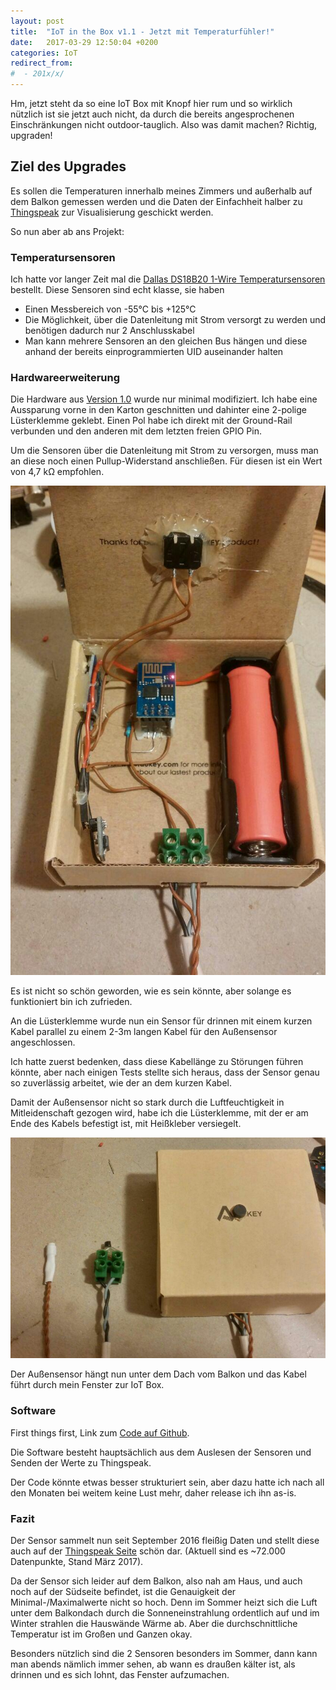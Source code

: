```yaml
---
layout: post
title:  "IoT in the Box v1.1 - Jetzt mit Temperaturfühler!"
date:   2017-03-29 12:50:04 +0200
categories: IoT
redirect_from:
#  - 201x/x/
---
```


Hm, jetzt steht da so eine IoT Box mit Knopf hier rum und so wirklich nützlich ist sie jetzt auch nicht, da durch die bereits angesprochenen Einschränkungen nicht outdoor-tauglich. Also was damit machen? Richtig, upgraden!
<!--more-->

## Ziel des Upgrades
Es sollen die Temperaturen innerhalb meines Zimmers und außerhalb auf dem Balkon gemessen werden und die Daten der Einfachheit halber zu [Thingspeak](https://thingspeak.com/) zur Visualisierung geschickt werden.

So nun aber ab ans Projekt:
### Temperatursensoren
Ich hatte vor langer Zeit mal die [Dallas DS18B20 1-Wire Temperatursensoren](http://www.banggood.com/5Pcs-DS18B20-Temperature-Sensor-DALLAS-18B20-TO-92-Encapsulation-p-953365.html?p=U530099241512014110R) bestellt. Diese Sensoren sind echt klasse, sie haben

  - Einen Messbereich von -55°C bis +125°C
  - Die Möglichkeit, über die Datenleitung mit Strom versorgt zu werden und benötigen dadurch nur 2 Anschlusskabel
  - Man kann mehrere Sensoren an den gleichen Bus hängen und diese anhand der bereits einprogrammierten UID auseinander halten

### Hardwareerweiterung
Die Hardware aus [Version 1.0](/2016/07/iot-in-the-box-mit-dem-esp8266/) wurde nur minimal modifiziert. Ich habe eine Aussparung vorne in den Karton geschnitten und dahinter eine 2-polige Lüsterklemme geklebt.  Einen Pol habe ich direkt mit der Ground-Rail verbunden und den anderen mit dem letzten freien GPIO Pin.

Um die Sensoren über die Datenleitung mit Strom zu versorgen, muss man an diese noch einen Pullup-Widerstand anschließen. Für diesen ist ein Wert von 4,7 kΩ empfohlen.

![Innereien der IoT Box 1.1](/uploads/2017-03-29-iot-in-the-box-v1-1/v1.2_inside.jpg)

Es ist nicht so schön geworden, wie es sein könnte, aber solange es funktioniert bin ich zufrieden.

An die Lüsterklemme wurde nun ein Sensor für drinnen mit einem kurzen Kabel parallel zu einem 2-3m langen Kabel für den Außensensor angeschlossen.

Ich hatte zuerst bedenken, dass diese Kabellänge zu Störungen führen könnte, aber nach einigen Tests stellte sich heraus, dass der Sensor genau so zuverlässig arbeitet, wie der an dem kurzen Kabel.

Damit der Außensensor nicht so stark durch die Luftfeuchtigkeit in Mitleidenschaft gezogen wird, habe ich die Lüsterklemme, mit der er am Ende des Kabels befestigt ist, mit Heißkleber versiegelt.

![angeschlossene Sensoren](/uploads/2017-03-29-iot-in-the-box-v1-1/v1.2_sensors.jpg)

Der Außensensor hängt nun unter dem Dach vom Balkon und das Kabel führt durch mein Fenster zur IoT Box.
### Software
First things first, Link zum [Code auf Github](https://github.com/LeoDJ/IoT-in-the-box/blob/master/TempLogger/src/TempLogger.cpp).

Die Software besteht hauptsächlich aus dem Auslesen der Sensoren und Senden der Werte zu Thingspeak.

Der Code könnte etwas besser strukturiert sein, aber dazu hatte ich nach all den Monaten bei weitem keine Lust mehr, daher release ich ihn as-is.
### Fazit
Der Sensor sammelt nun seit September 2016 fleißig Daten und stellt diese auch auf der [Thingspeak Seite](https://thingspeak.com/channels/137258) schön dar. (Aktuell sind es ~72.000 Datenpunkte, Stand März 2017).

Da der Sensor sich leider auf dem Balkon, also nah am Haus, und auch noch auf der Südseite befindet, ist die Genauigkeit der Minimal-/Maximalwerte nicht so hoch. Denn im Sommer heizt sich die Luft unter dem Balkondach durch die Sonneneinstrahlung ordentlich auf und im Winter strahlen die Hauswände Wärme ab. Aber die durchschnittliche Temperatur ist im Großen und Ganzen okay.

Besonders nützlich sind die 2 Sensoren besonders im Sommer, dann kann man abends nämlich immer sehen, ab wann es draußen kälter ist, als drinnen und es sich lohnt, das Fenster aufzumachen.
